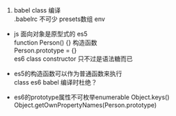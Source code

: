 1. babel  class 编译<br>
  .babelrc 不可少 presets数组 env<br>
  - js 面向对象是原型式的 es5<br>
  function Person() {} 构造函数<br>
  Person.prototype = {}<br>
  es6 class constructor 只不过是语法糖而已<br>
  - es5的构造函数可以作为普通函数来执行<br>
    class es6 babel 编译时杜绝？<br>

  - es6的prototype属性不可枚举enumerable
    Object.keys()
    Object.getOwnPropertyNames(Person.prototype)
